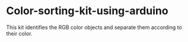 # Color-sorting-kit-using-arduino
This kit identifies the RGB color objects and separate them according to their color.
